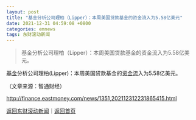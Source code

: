 ```yaml
---
layout: post
title: "基金分析公司理柏（Lipper）：本周美国贷款基金的资金流入为5.58亿美元"
date: 2021-12-31 04:59:08 +0800
categories: emnews
tags: 东财滚动新闻
---
```

> 基金分析公司理柏（Lipper）：本周美国贷款基金的资金流入为5.58亿美元。

<p><span id="Info.3293"><a href="http://data.eastmoney.com/zlsj/" class="infokey">基金</a></span>分析公司理柏(Lipper)：本周美国贷款基金的<span id="Info.365"><a href="http://data.eastmoney.com/zjlx/" class="infokey">资金流</a></span>入为5.58亿美元。</p><p class="em_media">（文章来源：智通财经）</p>

<http://finance.eastmoney.com/news/1351,202112312231865415.html>

[返回东财滚动新闻](//finews.withounder.com/emnews/)｜[返回首页](//finews.withounder.com/)